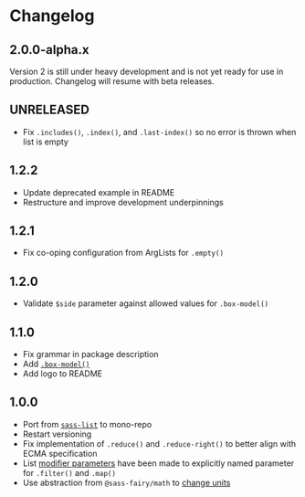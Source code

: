 # Changelog

<!-- The order of list items should be: Critical/Fixes, New, Update, Remove, Underpinnings -->
<!-- ## UNRELEASED -->

## 2.0.0-alpha.x

Version 2 is still under heavy development and is not yet ready for use in production. Changelog will resume with beta releases.

## UNRELEASED

* Fix `.includes()`, `.index()`, and `.last-index()` so no error is thrown when list is empty

## 1.2.2

* Update deprecated example in README
* Restructure and improve development underpinnings

## 1.2.1

* Fix co-oping configuration from ArgLists for `.empty()`

## 1.2.0

* Validate `$side` parameter against allowed values for `.box-model()`

## 1.1.0

* Fix grammar in package description
* Add [`.box-model()`](https://sass-fairy.com/api/list/box-model)
* Add logo to README

## 1.0.0

* Port from [`sass-list`](https://www.npmjs.com/package/sass-list) to mono-repo
* Restart versioning
* Fix implementation of `.reduce()` and `.reduce-right()` to better align with ECMA specification
* List [modifier parameters](https://sass-fairy.com/docs/list-modifiers) have been made to explicitly named parameter for `.filter()` and `.map()`
* Use abstraction from `@sass-fairy/math` to [change units](https://sass-fairy.com/api/math/unit/change)
